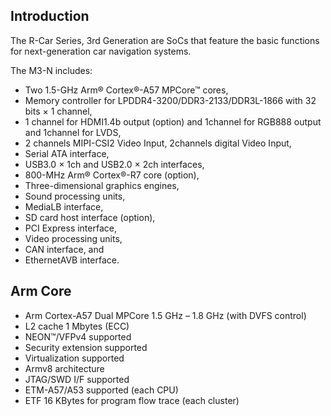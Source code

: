 ## Introduction

The R-Car Series, 3rd Generation are SoCs that feature the basic functions for next-generation car navigation systems. 

The M3-N includes: 
- Two 1.5-GHz Arm® Cortex®-A57 MPCore™ cores,
- Memory controller for LPDDR4-3200/DDR3-2133/DDR3L-1866 with 32 bits × 1 channel,
- 1 channel for HDMI1.4b output (option) and 1channel for RGB888 output and 1channel for LVDS,
- 2 channels MIPI-CSI2 Video Input, 2channels digital Video Input,
- Serial ATA interface,
- USB3.0 × 1ch and USB2.0 × 2ch interfaces, 
- 800-MHz Arm® Cortex®-R7 core (option),
- Three-dimensional graphics engines,
- Sound processing units,
- MediaLB interface,
- SD card host interface (option),
- PCI Express interface, 
- Video processing units,
- CAN interface, and
- EthernetAVB interface. 

## Arm Core

- Arm Cortex-A57 Dual MPCore 1.5 GHz – 1.8 GHz (with DVFS control)
- L2 cache 1 Mbytes (ECC)
- NEON™/VFPv4 supported
- Security extension supported
- Virtualization supported
- Armv8 architecture
- JTAG/SWD I/F supported
- ETM-A57/A53 supported (each CPU)
- ETF 16 KBytes for program flow trace (each cluster)


